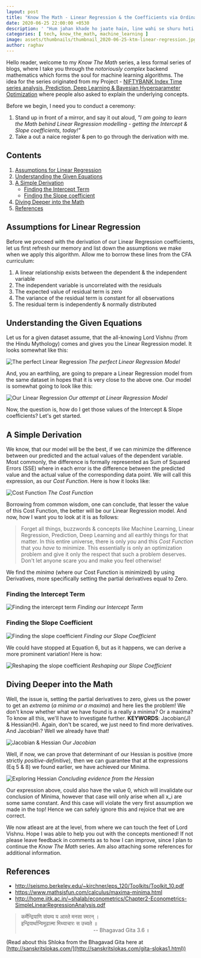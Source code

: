 ```yaml
---
layout: post
title: "Know The Math - Linear Regression & the Coefficients via Ordinary Least Squares"
date: 2020-06-25 22:00:00 +0530
description: ' "Hum jahan khade ho jaate hain, line wahi se shuru hoti hain." - Amitabh Bachchan from movie Kaalia '
categories: [ tech, know_the_math, machine_learning ]
image: assets/thumbnails/thumbnail_2020-06-25-ktm-linear-regression.jpg
author: raghav
---
```


[site_link_for_portfolio_proj]: https://raghavsikaria.github.io/posts/2020-06-20-time-series-analysis-and-prediction
[perfect_linear_regression_equation]: ../assets/post_imgs/2020-06-25-ktm-linear-regression/perfect_linear_regression_equation.png
[our_linear_regression_equation]: ../assets/post_imgs/2020-06-25-ktm-linear-regression/our_linear_regression_equation.png
[cost_function]: ../assets/post_imgs/2020-06-25-ktm-linear-regression/cost_function.png
[finding_the_intercept_term]: ../assets/post_imgs/2020-06-25-ktm-linear-regression/finding_the_intercept_term.png
[finding_the_slope_coefficient_1]: ../assets/post_imgs/2020-06-25-ktm-linear-regression/finding_the_slope_coefficient_1.png
[finding_the_slope_coefficient_2]: ../assets/post_imgs/2020-06-25-ktm-linear-regression/finding_the_slope_coefficient_2.png
[hessian_matrix]: ../assets/post_imgs/2020-06-25-ktm-linear-regression/hessian_matrix.png
[jacobian]: ../assets/post_imgs/2020-06-25-ktm-linear-regression/jacobian.png

Hello reader, welcome to my _Know The Math_ series, a less formal series of blogs, where I take you through the *notoriously complex* backend mathematics which forms the soul for machine learning algorithms. The idea for the series originated from my Project - [NIFTYBANK Index Time series analysis, Prediction, Deep Learning & Bayesian Hyperparameter Optimization][site_link_for_portfolio_proj] where people also asked to explain the underlying concepts.

Before we begin, I need you to conduct a ceremony:

1. Stand up in front of a mirror, and say it out aloud, _"I am going to learn the Math behind Linear Regression modelling - getting the Intercept & Slope coefficients, today!"_
2. Take a out a naice register & pen to go through the derivation with me.

## Contents

1. [Assumptions for Linear Regression](#assumptions-for-linear-regression)
2. [Understanding the Given Equations](#understanding-the-given-equations)
3. [A Simple Derivation](#a-simple-derivation)
    + [Finding the Intercept Term](#finding-the-intercept-term)
    + [Finding the Slope coefficient](#finding-the-slope-coefficient)
4. [Diving Deeper into the Math](#diving-deeper-into-the-math)
5. [References](#references)

## Assumptions for Linear Regression

Before we proceed with the derivation of our Linear Regression coefficients, let us first refresh our memory and list down the assumptions we make when we apply this algorithm. Allow me to borrow these lines from the CFA curriculum:

1. A linear relationship exists between the dependent & the independent variable
2. The independent variable is uncorrelated with the residuals
3. The expected value of residual term is zero
4. The variance of the residual term is constant for all observations
5. The residual term is independently & normally distributed

## Understanding the Given Equations

Let us for a given dataset assume, that the all-knowing Lord Vishnu (from the Hindu Mythology) comes and gives you the Linear Regression model. It looks somewhat like this:

![The perfect Linear Regression][perfect_linear_regression_equation]
*The perfect Linear Regression Model*

And, you an earthling, are going to prepare a Linear Regression model from the same dataset in hopes that it is very close to the above one. Our model is somewhat going to look like this:

![Our Linear Regression][our_linear_regression_equation]
*Our attempt at Linear Regression Model*

Now, the question is, how do I get those values of the Intercept & Slope coefficients? Let's get started.

## A Simple Derivation

We know, that our model will be the best, if we can minimize the difference between our predicted and the actual values of the dependent variable. Most commonly, the difference is formally represented as Sum of Squared Errors (SSE) where in each error is the difference between the predicted value and the actual value of the corresponding data point. We will call this expression, as our _Cost Function_. Here is how it looks like:

![Cost Function][cost_function]
*The Cost Function*

Borrowing from common wisdom, one can conclude, that lesser the value of this Cost Function, the better will be our Linear Regression model. And now, how I want you to look at it is as follows:

> Forget all things, buzzwords & concepts like Machine Learning, Linear Regression, Prediction, Deep Learning and all earthly things for that matter. In this entire universe, there is only _you_ and this _Cost Function_ that you *have* to minimize. This essentially is only an optimization problem and give it only the respect that such a problem deserves. Don't let anyone scare you and make you feel otherwise!

We find the *minima* (where our Cost Function is minimized) by using Derivatives, more specifically setting the partial derivatives equal to Zero.

### Finding the Intercept Term

![Finding the intercept term][finding_the_intercept_term]
*Finding our Intercept Term*

### Finding the Slope Coefficient

![Finding the slope coefficient][finding_the_slope_coefficient_1]
*Finding our Slope Coefficient*

We could have stopped at Equation 6, but as it happens, we can derive a more prominent variation! Here is how:

![Reshaping the slope coefficient][finding_the_slope_coefficient_2]
*Reshaping our Slope Coefficient*

## Diving Deeper into the Math

Well, the issue is, setting the partial derivatives to zero, gives us the power to get an _extrema_ (_a minima or a maxima_) and here lies the problem! We don't know whether what we have found is a really a minima? Or a maxima? To know all this, we'll have to investigate further. **KEYWORDS**: Jacobian(J) & Hessian(H). Again, don't be scared, we just need to find more derivatives. And Jacobian? Well we already have that!

![Jacobian & Hessian][jacobian]
*Our Jacobian*

Well, if now, we can prove that determinant of our Hessian is positive (more strictly _positive-definitive_), then we can guarantee that at the expressions (Eq 5 & 8) we found earlier, we have achieved our Minima.

![Exploring Hessian][hessian_matrix]
*Concluding evidence from the Hessian*

Our expression above, could also have the value 0, which will invalidate our conclusion of Minima, however that case will only arise when all x_i are some same constant. And this case will violate the very first assumption we made in the top! Hence we can safely ignore this and rejoice that we are correct.

We now atleast are at the level, from where we can touch the feet of Lord Vishnu. Hope I was able to help you out with the concepts mentioned! If not please leave feedback in comments as to how I can improve, since I plan to continue the _Know The Math_ series. Am also attaching some references for additional information.

## References

+ <http://seismo.berkeley.edu/~kirchner/eps_120/Toolkits/Toolkit_10.pdf>
+ <https://www.mathsisfun.com/calculus/maxima-minima.html>
+ <http://home.iitk.ac.in/~shalab/econometrics/Chapter2-Econometrics-SimpleLinearRegressionAnalysis.pdf>


> कर्मेन्द्रियाणि संयम्य य आस्ते मनसा स्मरन्‌ ।   
> इन्द्रियार्थान्विमूढात्मा मिथ्याचारः स उच्यते ॥                  
> &nbsp;&nbsp;&nbsp;&nbsp;&nbsp;&nbsp;&nbsp;&nbsp;&nbsp;&nbsp;&nbsp;&nbsp;&nbsp;&nbsp;&nbsp;&nbsp;&nbsp;&nbsp;&nbsp;&nbsp;&nbsp;&nbsp;&nbsp;&nbsp;&nbsp;&nbsp;&nbsp;&nbsp;&nbsp;&nbsp;&nbsp;&nbsp;&nbsp;&nbsp;&nbsp;&nbsp;&nbsp;&nbsp;&nbsp;&nbsp;&nbsp;&nbsp;&nbsp;&nbsp;&nbsp;&nbsp;&nbsp;&nbsp;&nbsp;-- Bhagavad Gita 3.6 ॥

(Read about this Shloka from the Bhagavad Gita here at [http://sanskritslokas.com/](http://sanskritslokas.com/gita-slokas1.html))